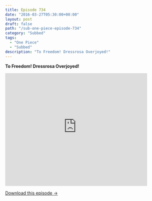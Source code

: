 ```yaml
---
title: Episode 734
date: "2016-03-27T05:30:00+00:00"
layout: post
draft: false
path: "/sub-one-piece-episode-734"
category: "Subbed"
tags:
  - "One Piece"
  - "Subbed"
description: "To Freedom! Dressrosa Overjoyed!"
---
```


**To Freedom! Dressrosa Overjoyed!**

<iframe width="640" height="360" src="https://www.rapidvideo.com/e/G6FRPGNDL9" frameborder="0" marginwidth=0 marginheight=0 scrolling=no allowfullscreen style="max-width:90%;"></iframe>

<a href="http://ouo.io/qs/eCodkFEQ?s=https://www.rapidvideo.com/d/G6FRPGNDL9" class="styled_a">Download this episode →</a>

